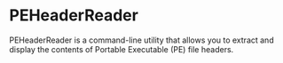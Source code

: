 # PEHeaderReader
 PEHeaderReader is a command-line utility that allows you to extract and display the contents of Portable Executable (PE) file headers.
